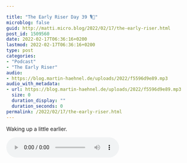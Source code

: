 ```yaml
---

title: "The Early Riser Day 39 🎙🌅"
microblog: false
guid: http://matti.micro.blog/2022/02/17/the-early-riser.html
post_id: 1509560
date: 2022-02-17T06:36:16+0200
lastmod: 2022-02-17T06:36:16+0200
type: post
categories:
- "Podcast"
- "The Early Riser"
audio:
- https://blog.martin-haehnel.de/uploads/2022/f5596d9e89.mp3
audio_with_metadata:
- url: https://blog.martin-haehnel.de/uploads/2022/f5596d9e89.mp3
  size: 0
  duration_display: ""
  duration_seconds: 0
permalink: /2022/02/17/the-early-riser.html
---
```

Waking up a little earlier.

<audio controls="controls" src="https://blog.martin-haehnel.de/uploads/2022/f5596d9e89.mp3" preload="metadata" />
